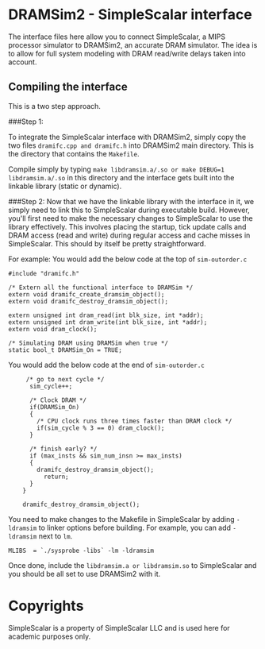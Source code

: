 # DRAMSim2 - SimpleScalar interface

The interface files here allow you to connect SimpleScalar, a MIPS processor simulator to DRAMSim2, an accurate DRAM simulator.
The idea is to allow for full system modeling with DRAM read/write delays taken into account.

## Compiling the interface
This is a two step approach.

###Step 1:

To integrate the SimpleScalar interface with DRAMSim2, simply copy the two files ```dramifc.cpp and dramifc.h``` into DRAMSim2 main directory. This is the directory that contains the ```Makefile```.

Compile simply by typing ```make libdramsim.a/.so or make DEBUG=1 libdramsim.a/.so``` in this directory and the interface gets built into the linkable library (static or dynamic).

###Step 2:
Now that we have the linkable library with the interface in it, we simply need to link this to SimpleScalar during executable build. However, you'll first need to make the necessary changes to SimpleScalar to use the library effectively. This involves placing the startup, tick update calls and DRAM access (read and write) during regular access and cache misses in SimpleScalar. This should by itself be pretty straightforward.

For example:
You would add the below code at the top of ```sim-outorder.c```

```
#include "dramifc.h"

/* Extern all the functional interface to DRAMSim */
extern void dramifc_create_dramsim_object();
extern void dramifc_destroy_dramsim_object();

extern unsigned int dram_read(int blk_size, int *addr);
extern unsigned int dram_write(int blk_size, int *addr);
extern void dram_clock();

/* Simulating DRAM using DRAMSim when true */
static bool_t DRAMSim_On = TRUE;
```

You would add the below code at the end of ```sim-outorder.c```
```
     /* go to next cycle */
      sim_cycle++;
 
      /* Clock DRAM */
      if(DRAMSim_On)
      {
        /* CPU clock runs three times faster than DRAM clock */
        if(sim_cycle % 3 == 0) dram_clock();
      }

      /* finish early? */
      if (max_insts && sim_num_insn >= max_insts)
      {
        dramifc_destroy_dramsim_object();
	      return;
      }
    }

    dramifc_destroy_dramsim_object();
```

You need to make changes to the Makefile in SimpleScalar by adding ```-ldramsim``` to linker options before building. For example, you can add ```-ldramsim``` next to ```lm```. 

```
MLIBS  = `./sysprobe -libs` -lm -ldramsim
```
Once done, include the ```libdramsim.a or libdramsim.so``` to SimpleScalar and you should be all set to use DRAMSim2 with it.

# Copyrights

SimpleScalar is a property of SimpleScalar LLC and is used here for academic purposes only.
